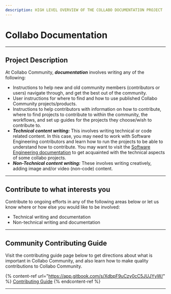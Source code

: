 ```yaml
---
description: HIGH LEVEL OVERVIEW OF THE COLLABO DOCUMENTATION PROJECT
---
```


# Collabo Documentation

***

## **Project Description**

At Collabo Community, _**documentation**_ involves writing any of the following:&#x20;

* Instructions to help new and old community members (contributors or users) navigate through, and get the best out of the community.&#x20;
* User instructions for where to find and how to use published Collabo Community projects/products.
* Instructions to help contributors with information on how to contribute, where to find projects to contribute to within the community, the workflows, and set up guides for the projects they choose/wish to contribute to.
* _**Technical content writing:**_ This involves writing technical or code related content. In this case, you may need to work with Software Engineering contributors and learn how to run the projects to be able to understand how to contribute. You may want to visit the [Software Engineering documentation](https://docs.collabocommunity.com/contribute/v/software-engineering/) to get acquainted with the technical aspects of some collabo projects.
* _**Non-Technical content writing:**_ These involves writing creatively, adding image and/or video (non-code) content.

***

## Contribute to what interests you

Contribute to ongoing efforts in any of the following areas below or let us know where or how else you would like to be involved:

* Technical writing and documentation
* Non-technical writing and documentation

***

## Community Contributing Guide <a href="#community-contributing-guide" id="community-contributing-guide"></a>

Visit the contributing guide page below to get directions about what is important in Collabo Community, and also learn how to make quality contributions to Collabo Community.

{% content-ref url="https://app.gitbook.com/s/XdbpF9uCzy0cC5JUJYyW/" %}
[Contributing Guide](https://app.gitbook.com/s/XdbpF9uCzy0cC5JUJYyW/)
{% endcontent-ref %}

***
